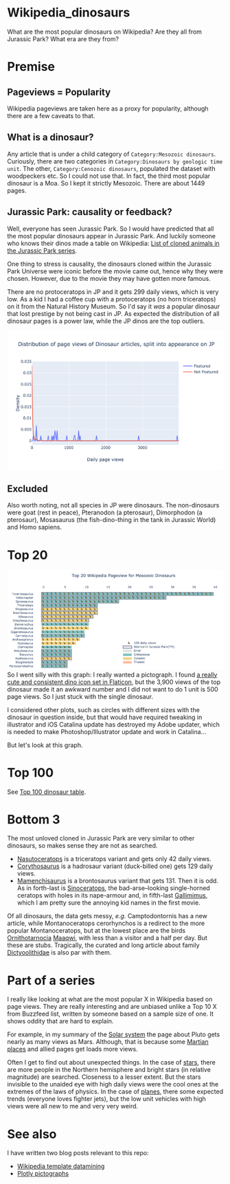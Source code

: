 # Wikipedia_dinosaurs
What are the most popular dinosaurs on Wikipedia? Are they all from Jurassic Park? What era are they from?

# Premise
## Pageviews = Popularity
Wikipedia pageviews are taken here as a proxy for popularity, although there are a few caveats to that.

## What is a dinosaur?
Any article that is under a child category of `Category:Mesozoic dinosaurs`. Curiously, there are two categories in `Category:Dinosaurs by geologic time unit`. The other, `Category:Cenozoic dinosaurs`, populated the dataset with woodpeckers etc. So I could not use that. In fact, the third most popular dinosaur is a Moa. So I kept it strictly Mesozoic. There are about 1449 pages.

## Jurassic Park: causality or feedback?

Well, everyone has seen Jurassic Park. So I would have predicted that all the most popular dinosaurs appear in Jurassic Park. And luckily someone who knows their dinos made a table on Wikipedia: [List of cloned animals in the Jurassic Park series](https://en.wikipedia.org/wiki/List_of_cloned_animals_in_the_Jurassic_Park_series).

One thing to stress is causality, the dinosaurs cloned within the Jurassic Park Universe  were iconic before the movie came out, hence why they were chosen. However, due to the movie they may have gotten more famous.

There are no protoceratops in JP and it gets 299 daily views, which is very low. As a kid I had a coffee cup with a protoceratops (no horn triceratops) on it from the Natural History Museum. So I'd say it _was_ a popular dinosaur that lost prestige by not being cast in JP.
As expected the distribution of all dinosaur pages is a power law, while the JP dinos are the top outliers.

![Distribution of dinosaur pageviews](./dino_distro.png)

## Excluded
Also worth noting, not all species in JP were dinosaurs. The non-dinosaurs were goat (rest in peace),  Pteranodon (a pterosaur), Dimorphodon (a pterosaur), Mosasaurus (the fish-dino-thing in the tank in Jurassic World) and Homo sapiens.

# Top 20


![dino pictograph](./dino_pictograph.png)
So I went silly with this graph: I really wanted a pictograph.
I found [a really cute and consistent dino icon set in Flaticon](https://www.flaticon.com/packs/dinosaurs-9), but the 3,900 views of the top dinosaur made it an awkward number and I did not want to do 1 unit is 500 page views. So I just stuck with the single dinosaur.

I considered other plots, such as circles with different sizes with the dinosaur in question inside, but that would have required tweaking in illustrator and iOS Catalina update has destroyed my Adobe updater, which is needed to make Photoshop/Illustrator update and work in Catalina...

But let's look at this graph.

# Top 100
See [Top 100 dinosaur table](./top100.md).


# Bottom 3
The most unloved cloned in Jurassic Park are very similar to other dinosaurs, so makes sense they are not as searched.
* [Nasutoceratops](https://en.wikipedia.org/wiki/Nasutoceratops) is a triceratops variant and gets only 42 daily views.
* [Corythosaurus](https://en.wikipedia.org/wiki/Corythosaurus) is a hadrosaur variant (duck-billed one) gets 129 daily views.
* [Mamenchisaurus](https://en.wikipedia.org/wiki/Mamenchisaurus) is a brontosaurus variant that gets 131.
Then it is odd. As in forth-last is [Sinoceratops](https://en.wikipedia.org/wiki/Sinoceratops), the bad-arse–looking single-horned ceratops with holes in its nape-armour and, in fifth-last [Gallimimus](https://en.wikipedia.org/wiki/Gallimimus), which I am pretty sure the annoying kid names in the first movie.

Of all dinosaurs, the data gets messy, _e.g._ Camptodontornis has a new article, while Montanoceratops cerorhynchos is a redirect to the more popular Montanoceratops, but at the lowest place are the birds [Ornithotarnocia](https://en.wikipedia.org/wiki/Ornithotarnocia) [Maaqwi](https://en.wikipedia.org/wiki/Maaqwi), with less than a visitor and a half per day. But these are stubs. Tragically, the curated and long article about family [Dictyoolithidae](https://en.wikipedia.org/wiki/Dictyoolithidae) is also par with them.


# Part of a series
I really like looking at what are the most popular X in Wikipedia based on page views.
They are really interesting and are unbiased unlike a Top 10 X from Buzzfeed list, written by someone based on a sample size of one. It shows oddity that are hard to explain.

For example, in my summary of the [Solar system](https://github.com/matteoferla/Wikipedia_Mars/blob/master/planets.png) the page about Pluto gets nearly as many views as Mars. Although, that is because some [Martian places](https://github.com/matteoferla/Wikipedia_Mars) and allied pages get loads more views.

Often I get to find out about unexpected things. In the case of [stars](https://github.com/matteoferla/Wikipedia_star), there are more people in the Northern hemisphere and bright stars (in relative magnitude) are searched. Closeness to a lesser extent. But the stars invisible to the unaided eye with high daily views were the cool ones at the extremes of the laws of physics. In the case of [planes](https://github.com/matteoferla/Wikipedia_planes), there some expected trends (everyone loves fighter jets), but the low unit vehicles with high views were all new to me and very very weird.

# See also
I have written two blog posts relevant to this repo:
* [Wikipedia template datamining](https://blog.matteoferla.com/2019/07/wikipedia-datamining.html)
* [Plotly pictographs](https://blog.matteoferla.com/2019/10/pictograms-with-plotly-and-fontawesome.html)

